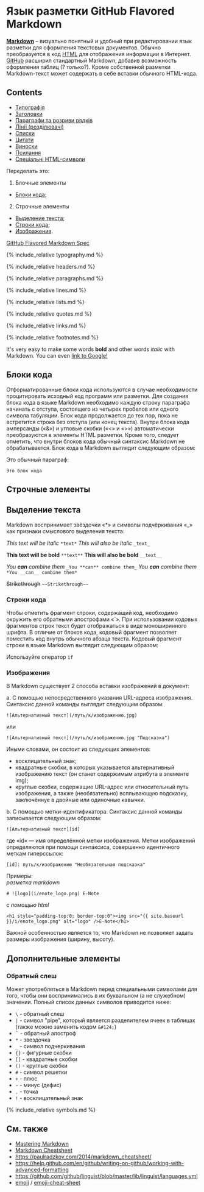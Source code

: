 # Язык разметки GitHub Flavored Markdown

**[Markdown](https://ru.wikipedia.org/wiki/Markdown)** – визуально понятный и удобный при редактировании язык разметки для оформления текстовых документов. Обычно преобразуется в код [HTML](https://ru.wikipedia.org/wiki/HTML) для отображения информации в Интернет. [GitHub](https://github.com) расширил стандартный Markdown, добавив возможность оформления таблиц (<span class="ques">?</span> только?). Кроме собственной разметки Markdown-текст может содержать в себе вставки обычного HTML-кода.

## Contents

- [Типографія](#typography)
- [Заголовки](#headers)
- [Параграфи та розриви рядків](#paragraphs)
- [Лінії (розділювачі)](#lines)
- [Списки](#lists)
- [Цитати](#quotes)
- [Виноски](#footnotes)
- [Псилання](#links)
- [Спеціальні HTML-символи](#symbols)

Переделать это:

1. Блочные элементы
 + [Блоки кода](#CodeBlocks);
2. Строчные элементы
 + [Выделение текста](#Emphasis);
 + [Строки кода](#Code);
 + [Изображения](#Images).


[GitHub Flavored Markdown Spec](https://github.github.com/gfm/)

{% include_relative typography.md %}

{% include_relative headers.md %}

{% include_relative paragraphs.md %}

{% include_relative lines.md %}

{% include_relative lists.md %}

{% include_relative quotes.md %}

{% include_relative links.md %}

{% include_relative footnotes.md %}


It's very easy to make some words **bold** and other words *italic* with Markdown. You can even [link to Google!](http://google.com)


## Блоки кода

Отформатированные блоки кода используются в случае необходимости процитировать исходный код программ или разметки.
Для создания блока кода в языке Markdown необходимо каждую строку параграфа начинать  с отступа, состоящего из четырех пробелов или  одного символа табуляции. Блок кода продолжается до тех пор, пока не встретится строка без отступа (или конец текста).  Внутри блока кода амперсанды («&») и угловые скобки («<» и «>») автоматически преобразуются в элементы HTML разметки. Кроме того, следует отметить, что внутри блоков кода обычный синтаксис Markdown не обрабатывается.
Блок кода в Markdown выглядит следующим образом:

Это обычный параграф:

    Это блок кода


Строчные элементы
-------------------


## <a name="Emphasis"></a> Выделение текста

Markdown воспринимает звёздочки «*» и символы подчёркивания «_» как признаки смыслового выделения текста:

*This text will be italic*  `*text*`
_This will also be italic_  `_text_`

**This text will be bold**  `**text**`
__This will also be bold__  `__text__`

_You **can** combine them_  `_You **can** combine them_`
*You __can__ combine them*  `*You __can__ combine them*`

~~Strikethrough~~  `~~Strikethrough~~`


### <a name="Code"></a> Строки кода

Чтобы отметить фрагмент строки, содержащий код, необходимо окружить его обратными апострофами «\`».  При использовании кодовых фрагментов строк текст будет отображаться в виде моноширинного шрифта.
В отличие от блоков кода, кодовый фрагмент позволяет поместить код внутрь обычного абзаца текста.
Кодовый фрагмент строки в языке Markdown выглядит следующим образом:

Используйте оператор `if`

### <a name="Images"></a> Изображения

В Markdown существует 2 способа вставки изображений в документ:

a.	С помощью непосредственного указания URL-адреса изображения. Синтаксис данной команды выглядит следующим образом:

    ![Альтернативный текст](/путь/к/изображению.jpg)

или

    ![Альтернативный текст](/путь/к/изображению.jpg "Подсказка")

Иными словами, он состоит из следующих элементов:

 - восклицательный знак;
 -  квадратные скобки, в которых указывается альтернативный изображению текст (он станет содержимым атрибута в элементе img);
 -  круглые скобки, содержащие URL-адрес или относительный путь изображения, а также (необязательно) всплывающую подсказку, заключённуе в двойные или одиночные кавычки.

b.	С помощью метки-идентификатора.  Синтаксис данной команды записывается следующим образом:

    ![Альтернативный текст][id]

где «id» — имя определённой метки изображения. Метки изображений определяются при помощи синтаксиса, совершенно идентичного меткам гиперссылок:

    [id]: путь/к/изображению "Необязательная подсказка"

Примеры:  
_разметка markdown_
```
# ![logo](i/enote_logo.png) E-Note
```
_c помощью html_
```
<h1 style="padding-top:0; border-top:0"><img src="{{ site.baseurl }}/i/enote_logo.png" alt="logo" />E-Note</h1>
```


Важной особенностью является то, что Markdown не позволяет задать размеры изображения (ширину, высоту).

Дополнительные элементы
-----------------------

### <a name="BackslashEscapes"></a>	Обратный слеш

Может употребляться в Markdown перед специальными символами для того, чтобы они воспринимались в их буквальном (а не служебном) значении. Полный список данных символов приводится ниже:

- `\`  - обратный слеш
- `|`  - символ "pipe", который является разделителем ячеек в таблицах (также можно заменить кодом `&#124;`)
- <kbd>`</kbd> - обратный апостроф
- `*`  - звездочка
- `_`  - символ подчеркивания
- `{}` - фигурные скобки
- `[]` - квадратные скобки
- `()` - круглые скобки
- `#`  - символ решетки
- `+`  - плюс
- `-`  - минус (дефис)
- `.`  - точка
- `!`  - восклицательный знак


<a name="symbols"></a>
{% include_relative symbols.md %}


См. также
---------

- [Mastering Markdown](https://guides.github.com/features/mastering-markdown/)
- [Markdown Cheatsheet](https://github.com/adam-p/markdown-here/wiki/Markdown-Cheatsheet)
- <https://paulradzkov.com/2014/markdown_cheatsheet/>
- <https://help.github.com/en/github/writing-on-github/working-with-advanced-formatting>
- <https://github.com/github/linguist/blob/master/lib/linguist/languages.yml>
- [emoji](https://help.github.com/en/github/writing-on-github/basic-writing-and-formatting-syntax#using-emoji) / [emoji-cheat-sheet](https://github.com/ikatyang/emoji-cheat-sheet)


[q]: /i/q.png "Вопрос"
